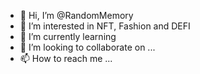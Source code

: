 - 👋 Hi, I’m @RandomMemory
- 👀 I’m interested in NFT, Fashion and DEFI
- 🌱 I’m currently learning 
- 💞️ I’m looking to collaborate on ...
- 📫 How to reach me ...

<!---
RandomMemory/RandomMemory is a ✨ special ✨ repository because its `README.md` (this file) appears on your GitHub profile.
You can click the Preview link to take a look at your changes.
--->
